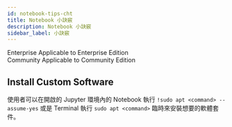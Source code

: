 ```yaml
---
id: notebook-tips-cht
title: Notebook 小訣竅
description: Notebook 小訣竅
sidebar_label: 小訣竅
---
```


<div class="label-sect">
  <div class="ee-only tooltip">Enterprise
    <span class="tooltiptext">Applicable to Enterprise Edition</span>
  </div>
  <div class="ce-only tooltip">Community
    <span class="tooltiptext">Applicable to Community Edition</span>
  </div>
</div>

## Install Custom Software

使用者可以在開啟的 Jupyter 環境內的 Notebook 執行 `!sudo apt <command> --assume-yes` 或是 Terminal 執行 `sudo apt <command>` 臨時來安裝想要的軟體套件。
